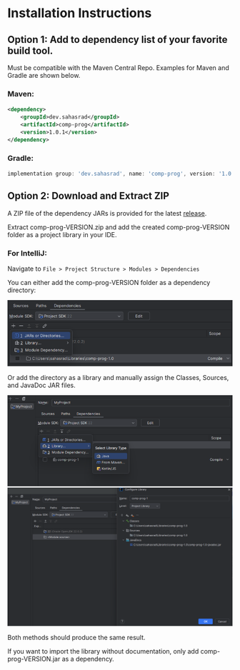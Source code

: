 # Installation Instructions
## Option 1: Add to dependency list of your favorite build tool.
Must be compatible with the Maven Central Repo. Examples for Maven and Gradle are shown below.
### Maven:
```xml
<dependency>
    <groupId>dev.sahasrad</groupId>
    <artifactId>comp-prog</artifactId>
    <version>1.0.1</version>
</dependency>
```
### Gradle:
```gradle
implementation group: 'dev.sahasrad', name: 'comp-prog', version: '1.0.1'
```
## Option 2: Download and Extract ZIP
A ZIP file of the dependency JARs is provided for the latest [release](https://github.com/SahasradC/comp-prog/releases).

Extract comp-prog-VERSION.zip and add the created comp-prog-VERSION folder as a project library in your IDE.

### For IntelliJ:
Navigate to `File > Project Structure > Modules > Dependencies`

You can either add the comp-prog-VERSION folder as a dependency directory:

![Select the + Icon and click on 1: JARs or Directories, then select the comp-prog-VERSION directory](/web/resources/AddAsDirectory.png) 

Or add the directory as a library and manually assign the Classes, Sources, and JavaDoc JAR files.

![Select the + Icon and click on 2: Library - Java](web/resources/AddAsLibrary1.png)
![Select the comp-prog-VERSION directory and configure the library with the default selections and optionally the comp-prog-VERSION-javadoc.jar selected as a JavaDocs source](web/resources/AddAsLibrary2.png)

Both methods should produce the same result.


If you want to import the library without documentation, only add comp-prog-VERSION.jar as a dependency.

